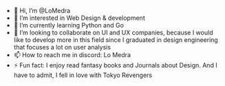 - 👋 Hi, I’m @LoMedra
- 👀 I’m interested in Web Design & development 
- 🌱 I’m currently learning Python and Go
- 💞️ I’m looking to collaborate on UI and UX companies, because I would like to develop more in this field since I graduated in design engineering that focuses a lot on user analysis
- 📫 How to reach me in discord: Lo Medra
- ⚡ Fun fact: I enjoy read fantasy books and Journals about Design. And I have to admit, I fell in love with Tokyo Revengers

<!---
LoMedra/LoMedra is a ✨ special ✨ repository because its `README.md` (this file) appears on your GitHub profile.
You can click the Preview link to take a look at your changes.
--->
